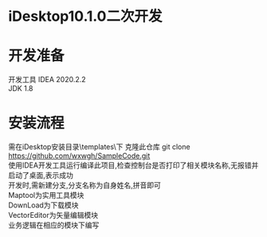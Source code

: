 # iDesktop10.1.0二次开发
# 开发准备
开发工具 IDEA 2020.2.2  
JDK 1.8  
# 安装流程
需在iDesktop安装目录\templates\下 克隆此仓库  git clone https://github.com/wxwgh/SampleCode.git  
使用IDEA开发工具运行编译此项目,检查控制台是否打印了相关模块名称,无报错并启动了桌面,表示成功  
开发时,需新建分支,分支名称为自身姓名,拼音即可  
Maptool为实用工具模块  
DownLoad为下载模块  
VectorEditor为矢量编辑模块  
业务逻辑在相应的模块下编写
